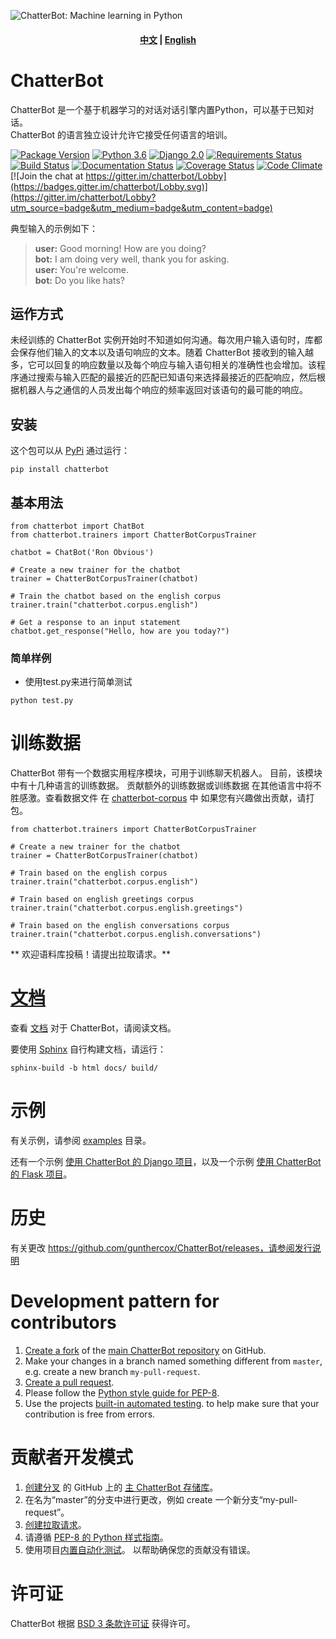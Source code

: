 ![ChatterBot: Machine learning in Python](https://i.imgur.com/b3SCmGT.png)
<h4 align="center">
    <p>
        <a href="https://github.com/WThirteen/ChatterBot/blob/master/README_zh.md">中文</a> |
        <a href="https://github.com/WThirteen/ChatterBot/blob/master/README.md">English</a>      
    <p>
</h4>

# ChatterBot

ChatterBot 是一个基于机器学习的对话对话引擎内置Python，可以基于已知对话。  
ChatterBot 的语言独立设计允许它接受任何语言的培训。

[![Package Version](https://img.shields.io/pypi/v/chatterbot.svg)](https://pypi.python.org/pypi/chatterbot/)
[![Python 3.6](https://img.shields.io/badge/python-3.6-blue.svg)](https://www.python.org/downloads/release/python-360/)
[![Django 2.0](https://img.shields.io/badge/Django-2.0-blue.svg)](https://docs.djangoproject.com/en/2.1/releases/2.0/)
[![Requirements Status](https://requires.io/github/gunthercox/ChatterBot/requirements.svg?branch=master)](https://requires.io/github/gunthercox/ChatterBot/requirements/?branch=master)
[![Build Status](https://travis-ci.org/gunthercox/ChatterBot.svg?branch=master)](https://travis-ci.org/gunthercox/ChatterBot)
[![Documentation Status](https://readthedocs.org/projects/chatterbot/badge/?version=stable)](http://chatterbot.readthedocs.io/en/stable/?badge=stable)
[![Coverage Status](https://img.shields.io/coveralls/gunthercox/ChatterBot.svg)](https://coveralls.io/r/gunthercox/ChatterBot)
[![Code Climate](https://codeclimate.com/github/gunthercox/ChatterBot/badges/gpa.svg)](https://codeclimate.com/github/gunthercox/ChatterBot)
[![Join the chat at https://gitter.im/chatterbot/Lobby](https://badges.gitter.im/chatterbot/Lobby.svg)](https://gitter.im/chatterbot/Lobby?utm_source=badge&utm_medium=badge&utm_content=badge)

典型输入的示例如下：  

> **user:** Good morning! How are you doing?  
> **bot:**  I am doing very well, thank you for asking.  
> **user:** You're welcome.  
> **bot:** Do you like hats?  

## 运作方式

未经训练的 ChatterBot 实例开始时不知道如何沟通。每次用户输入语句时，库都会保存他们输入的文本以及语句响应的文本。随着 ChatterBot 接收到的输入越多，它可以回复的响应数量以及每个响应与输入语句相关的准确性也会增加。该程序通过搜索与输入匹配的最接近的匹配已知语句来选择最接近的匹配响应，然后根据机器人与之通信的人员发出每个响应的频率返回对该语句的最可能的响应。

## 安装

这个包可以从 [PyPi](https://pypi.python.org/pypi/ChatterBot) 通过运行：
```
pip install chatterbot
```

## 基本用法

```
from chatterbot import ChatBot
from chatterbot.trainers import ChatterBotCorpusTrainer

chatbot = ChatBot('Ron Obvious')

# Create a new trainer for the chatbot
trainer = ChatterBotCorpusTrainer(chatbot)

# Train the chatbot based on the english corpus
trainer.train("chatterbot.corpus.english")

# Get a response to an input statement
chatbot.get_response("Hello, how are you today?")
```
### 简单样例
* 使用test.py来进行简单测试
```
python test.py
```

# 训练数据

ChatterBot 带有一个数据实用程序模块，可用于训练聊天机器人。
目前，该模块中有十几种语言的训练数据。
贡献额外的训练数据或训练数据
在其他语言中将不胜感激。查看数据文件
在 [chatterbot-corpus](https://github.com/gunthercox/chatterbot-corpus) 中
如果您有兴趣做出贡献，请打包。

```
from chatterbot.trainers import ChatterBotCorpusTrainer

# Create a new trainer for the chatbot
trainer = ChatterBotCorpusTrainer(chatbot)

# Train based on the english corpus
trainer.train("chatterbot.corpus.english")

# Train based on english greetings corpus
trainer.train("chatterbot.corpus.english.greetings")

# Train based on the english conversations corpus
trainer.train("chatterbot.corpus.english.conversations")
```

** 欢迎语料库投稿！请提出拉取请求。**

# [文档](https://chatterbot.readthedocs.io/)

查看 [文档](https://chatterbot.readthedocs.io/)
对于 ChatterBot，请阅读文档。

要使用 [Sphinx](http://www.sphinx-doc.org/) 自行构建文档，请运行：

```
sphinx-build -b html docs/ build/
```

# 示例

有关示例，请参阅 [examples](https://github.com/gunthercox/ChatterBot/tree/master/examples)
目录。

还有一个示例 [使用 ChatterBot 的 Django 项目](https://github.com/gunthercox/ChatterBot/tree/master/examples)，以及一个示例 [使用 ChatterBot 的 Flask 项目](https://github.com/chamkank/flask-chatterbot)。

# 历史

有关更改 https://github.com/gunthercox/ChatterBot/releases，请参阅发行说明

# Development pattern for contributors

1. [Create a fork](https://help.github.com/articles/fork-a-repo/) of
   the [main ChatterBot repository](https://github.com/gunthercox/ChatterBot) on GitHub.
2. Make your changes in a branch named something different from `master`, e.g. create
   a new branch `my-pull-request`.
3. [Create a pull request](https://help.github.com/articles/creating-a-pull-request/).
4. Please follow the [Python style guide for PEP-8](https://www.python.org/dev/peps/pep-0008/).
5. Use the projects [built-in automated testing](https://chatterbot.readthedocs.io/en/latest/testing.html).
   to help make sure that your contribution is free from errors.

# 贡献者开发模式

1. [创建分叉](https://help.github.com/articles/fork-a-repo/) 的
   GitHub 上的 [主 ChatterBot 存储库](https://github.com/gunthercox/ChatterBot)。
2. 在名为“master”的分支中进行更改，例如 create
   一个新分支“my-pull-request”。
3. [创建拉取请求](https://help.github.com/articles/creating-a-pull-request/)。
4. 请遵循 [PEP-8 的 Python 样式指南](https://www.python.org/dev/peps/pep-0008/)。
5. 使用项目[内置自动化测试](https://chatterbot.readthedocs.io/en/latest/testing.html)。
   以帮助确保您的贡献没有错误。
   
# 许可证

ChatterBot 根据 [BSD 3 条款许可证](https://opensource.org/licenses/BSD-3-Clause) 获得许可。
